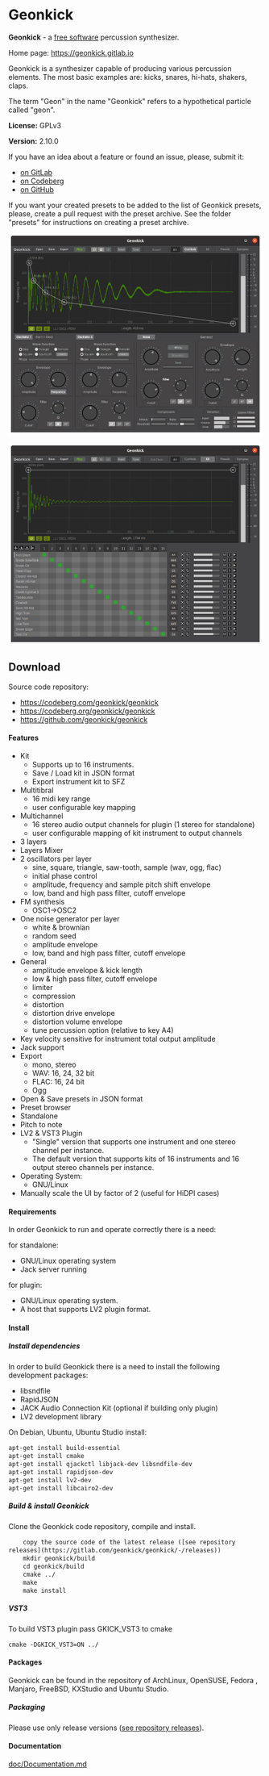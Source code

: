# Geonkick

**Geonkick** - a [free software](https://www.gnu.org/philosophy/free-sw.en.html) percussion synthesizer.

Home page: https://geonkick.gitlab.io

Geonkick is a synthesizer capable of producing various percussion elements.
The most basic examples are: kicks, snares, hi-hats, shakers, claps.

The term "Geon" in the name "Geonkick" refers to a hypothetical particle called "geon".

**License:** GPLv3

**Version:** 2.10.0

If you have an idea about a feature or found an issue, please, submit it:

- [on GitLab](https://codeberg.com/geonkick/geonkick/issues)
- [on Codeberg](https://codeberg.org/geonkick/geonkick/issues)
- [on GitHub](https://github.com/geonkick/geonkick/issues)

If you want your created presets to be added to the list of Geonkick presets, please, create a pull request
with the preset archive.
See the folder "presets" for instructions on creating a preset archive.

![Screenshot](data/screenshot.png)

![Screenshot](data/screenshot_kit.png)

## Download

Source code repository:

- https://codeberg.com/geonkick/geonkick
- https://codeberg.org/geonkick/geonkick
- https://github.com/geonkick/geonkick

#### Features

* Kit
   - Supports up to 16 instruments.
   - Save / Load kit in JSON format
   - Export instrument kit to SFZ
* Multitibral
   - 16 midi key range
   - user configurable key mapping
* Multichannel
   - 16 stereo audio output channels for plugin (1 stereo for standalone)
   - user configurable mapping of kit instrument to output channels
* 3 layers
* Layers Mixer
* 2 oscillators per layer
     - sine, square, triangle, saw-tooth, sample (wav, ogg, flac)
     - initial phase control
     - amplitude, frequency and sample pitch shift envelope
     - low, band and high pass filter, cutoff envelope
* FM synthesis
     - OSC1->OSC2
* One noise generator per layer
     - white & brownian
     - random seed
     - amplitude envelope
     - low, band and high pass filter, cutoff envelope
* General
     - amplitude envelope & kick length
     - low & high pass filter, cutoff envelope
     - limiter
     - compression
     - distortion
     - distortion drive envelope
     - distortion volume envelope
     - tune percussion option (relative to key A4)
* Key velocity sensitive for instrument total output amplitude
* Jack support
* Export
     - mono, stereo
     - WAV: 16, 24, 32 bit
     - FLAC: 16, 24 bit
     - Ogg
* Open & Save presets in JSON format
* Preset browser
* Standalone
* Pitch to note
* LV2 & VST3 Plugin
     - "Single" version that supports one
       instrument and one stereo channel per instance.
     - The default version that supports kits of 16 instruments
       and 16 output stereo channels per instance.
* Operating System:
     - GNU/Linux
* Manually scale the UI by factor of 2 (useful for HiDPI cases)

#### Requirements

In order Geonkick to run and operate correctly there is a need:

for standalone:

* GNU/Linux operating system
* Jack server running

for plugin:

 * GNU/Linux operating system.
 * A host that supports LV2 plugin format.

#### Install

##### Install dependencies

In order to build Geonkick there is a need to install
the following development packages:

* libsndfile
* RapidJSON
* JACK Audio Connection Kit (optional if building only plugin)
* LV2 development library

On Debian, Ubuntu, Ubuntu Studio install:

    apt-get install build-essential
    apt-get install cmake
    apt-get install qjackctl libjack-dev libsndfile-dev
    apt-get install rapidjson-dev
    apt-get install lv2-dev
    apt-get install libcairo2-dev

##### Build & install Geonkick

Clone the Geonkick code repository, compile and install.

        copy the source code of the latest release ([see repository releases](https://gitlab.com/geonkick/geonkick/-/releases))
        mkdir geonkick/build
        cd geonkick/build
        cmake ../
        make
        make install

##### VST3

To build VST3 plugin pass GKICK_VST3 to cmake

    cmake -DGKICK_VST3=ON ../

#### Packages

Geonkick can be found in the repository of ArchLinux, OpenSUSE, Fedora
, Manjaro, FreeBSD, KXStudio and Ubuntu Studio.

##### Packaging

Please use only release versions ([see repository releases](https://gitlab.com/geonkick/geonkick/-/releases)).

#### Documentation

 [doc/Documentation.md](doc/Documentation.md)
